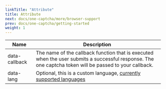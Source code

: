 ```yaml
---
linkTitle: "Attribute"
title: Attribute
next: docs/one-captcha/more/browser-support
prev: docs/one-captcha/getting-started
weight: 1
---
```


| Name | Description |
| ---- | ----------- |
| data-callback | The name of the callback function that is executed when the user submits a successful response. The one captcha token will be passed to your callback. |
| data-lang | Optional, this is a custom language, [currently supported languages](https://docs.xyehr.cn/docs/one-captcha/more/supported-language/) |
